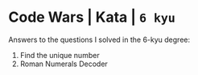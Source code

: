 # Code Wars | Kata | `6 kyu`

Answers to the questions I solved in the 6-kyu degree:

1. Find the unique number
2. Roman Numerals Decoder
